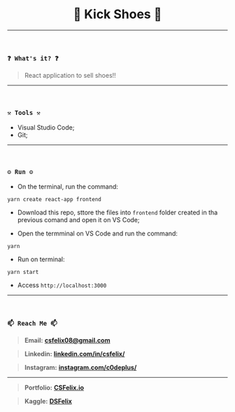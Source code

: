 <h1 align="center">🌟 Kick Shoes 🌟</h1>

----
<br>

### `❓ What's it? ❓`

> React application to sell shoes!!

----
<br>

### `⚒️ Tools ⚒️`

* Visual Studio Code;
* Git;


----
<br>

### `⚙️ Run ⚙️`

- On the terminal, run the command:

```
yarn create react-app frontend
```

- Download this repo, sttore the files into `frontend` folder created in tha previous comand and open it on VS Code;

- Open the termminal on VS Code and run the command:

```
yarn
```

- Run on terminal:

```
yarn start
```

- Access `http://localhost:3000`
----
<br>

### `📫 Reach Me 📫`

> **Email:** **[csfelix08@gmail.com](mailto:csfelix08@gmail.com?)**

> **Linkedin:** **[linkedin.com/in/csfelix/](https://www.linkedin.com/in/csfelix/)**

> **Instagram:** **[instagram.com/c0deplus/](https://www.instagram.com/c0deplus/)**

----

> **Portfolio:** **[CSFelix.io](https://csfelix.github.io/)**

> **Kaggle:** **[DSFelix](https://www.kaggle.com/dsfelix)**
